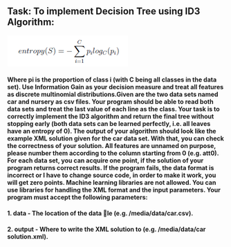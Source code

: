 ## Task: To implement Decision Tree using ID3 Algorithm:

![Entropy_Formula](entropy.PNG) 

#### Where pi is the proportion of class i (with C being all classes in the data set). Use Information Gain as your decision measure and treat all features as discrete multinomial distributions.Given are the two data sets named car and nursery as csv files. Your program should be able to read both data sets and treat the last value of each line as the class. Your task is to correctly implement the ID3 algorithm and return the final tree without stopping early (both data sets can be learned perfectly, i.e. all leaves have an entropy of 0). The output of your algorithm should look like the example XML solution given for the car data set. With that, you can check the correctness of your solution. All features are unnamed on purpose, please number them according to the column starting from 0 (e.g. att0). For each data set, you can acquire one point, if the solution of your program returns correct results. If the program fails, the data format is incorrect or I have to change source code, in order to make it work, you will get zero points. Machine learning libraries are not allowed. You can use libraries for handling the XML format and the input parameters. Your program must accept the following parameters:

#### 1. data - The location of the data le (e.g. /media/data/car.csv).
#### 2. output - Where to write the XML solution to (e.g. /media/data/car solution.xml).
